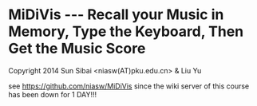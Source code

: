 MiDiVis --- Recall your Music in Memory, Type the Keyboard, Then Get the Music Score
==========
Copyright 2014 Sun Sibai <niasw(AT)pku.edu.cn> & Liu Yu

see <https://github.com/niasw/MiDiVis> since the wiki server of this course has been down for 1 DAY!!!
